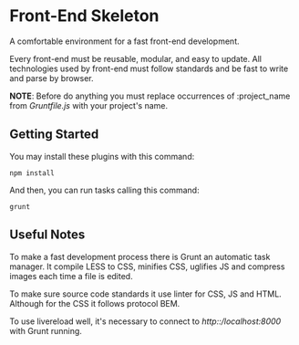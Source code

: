 # Front-End Skeleton

A comfortable environment for a fast front-end development.

Every front-end must be reusable, modular, and easy to update. All technologies
used by front-end must follow standards and be fast to write and parse by
browser.

**NOTE**: Before do anything you must replace occurrences of :project_name from
*Gruntfile.js* with your project's name.

## Getting Started

You may install these plugins with this command:

```shell
npm install
```

And then, you can run tasks calling this command:

```shell
grunt
```

## Useful Notes

To make a fast development process there is Grunt an automatic task manager. It
compile LESS to CSS, minifies CSS, uglifies JS and compress images each time a
file is edited.

To make sure source code standards it use linter for CSS, JS and HTML. Although
for the CSS it follows protocol BEM.

To use livereload well, it's necessary to connect to *http::/localhost:8000*
with Grunt running.
